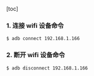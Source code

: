 [toc]

### 1. 连接 wifi 设备命令

```shell
$ adb connect 192.168.1.166
```

### 2. 断开 wifi 设备命令

```shell
$ adb disconnect 192.168.1.166
```

